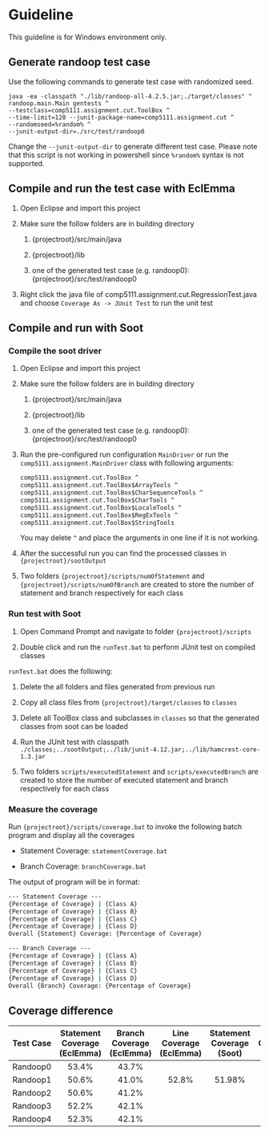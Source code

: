 # Guideline

This guideline is for Windows environment only.

## Generate randoop test case

Use the following commands to generate test case with randomized seed.

```batch
java -ea -classpath "./lib/randoop-all-4.2.5.jar;./target/classes" ^
randoop.main.Main gentests ^
--testclass=comp5111.assignment.cut.ToolBox ^
--time-limit=120 --junit-package-name=comp5111.assignment.cut ^
--randomseed=%random% ^
--junit-output-dir=./src/test/randoop0
```

Change the `--junit-output-dir` to generate different test case. Please note that this script is not working in powershell since `%random%` syntax is not supported.

## Compile and run the test case with EclEmma

1. Open Eclipse and import this project

2. Make sure the follow folders are in building directory
   
   1. {projectroot}/src/main/java
   
   2. {projectroot}/lib
   
   3. one of the generated test case (e.g. randoop0): {projectroot}/src/test/randoop0

3. Right click the java file of comp5111.assignment.cut.RegressionTest.java and choose `Coverage As -> JUnit Test` to run the unit test

## Compile and run with Soot

### Compile the soot driver

1. Open Eclipse and import this project

2. Make sure the follow folders are in building directory
   
   1. {projectroot}/src/main/java
   
   2. {projectroot}/lib
   
   3. one of the generated test case (e.g. randoop0): {projectroot}/src/test/randoop0

3. Run the pre-configured run configuration `MainDriver` or run the `comp5111.assignment.MainDriver` class with following arguments:
   
   ```cmd
   comp5111.assignment.cut.ToolBox ^
   comp5111.assignment.cut.ToolBox$ArrayTools ^
   comp5111.assignment.cut.ToolBox$CharSequenceTools ^
   comp5111.assignment.cut.ToolBox$CharTools ^
   comp5111.assignment.cut.ToolBox$LocaleTools ^
   comp5111.assignment.cut.ToolBox$RegExTools ^
   comp5111.assignment.cut.ToolBox$StringTools
   ```
   
   You may delete `^` and place the arguments in one line if it is not working.

4. After the successful run you can find the processed classes in `{projectroot}/sootOutput`

5. Two folders `{projectroot}/scripts/numOfStatement` and `{projectroot}/scripts/numOfBranch` are created to store the number of statement and branch respectively for each class

### Run test with Soot

1. Open Command Prompt and navigate to folder `{projectroot}/scripts`

2. Double click and run the `runTest.bat` to perform JUnit test on compiled classes

`runTest.bat` does the following:

1. Delete the all folders and files generated from previous run

2. Copy all class files from `{projectroot}/target/classes` to `classes`

3. Delete all ToolBox class and subclasses in `classes` so that the generated classes from soot can be loaded

4. Run the JUnit test with classpath `./classes;../sootOutput;../lib/junit-4.12.jar;../lib/hamcrest-core-1.3.jar`

5. Two folders `scripts/executedStatement` and `scripts/executedBranch` are created to store the number of executed statement and branch respectively for each class



### Measure the coverage

Run `{projectroot}/scripts/coverage.bat` to invoke the following batch program and display all the coverages

- Statement Coverage: `statementCoverage.bat`

- Branch Coverage: `branchCoverage.bat`

The output of program will be in format:

```cmd
--- Statement Coverage ---
{Percentage of Coverage} | {Class A}
{Percentage of Coverage} | {Class B}
{Percentage of Coverage} | {Class C}
{Percentage of Coverage} | {Class D}
Overall {Statement} Coverage: {Percentage of Coverage}

--- Branch Coverage ---
{Percentage of Coverage} | {Class A}
{Percentage of Coverage} | {Class B}
{Percentage of Coverage} | {Class C}
{Percentage of Coverage} | {Class D}
Overall {Branch} Coverage: {Percentage of Coverage}
```

## Coverage difference

| Test Case | Statement Coverage (EclEmma) | Branch Coverage (EclEmma) | Line Coverage (EclEmma) | Statement Coverage (Soot) | Branch Coverage (Soot) | Line Coverage (Soot) |
|:---------:|:----------------------------:|:-------------------------:|:-----------------------:|:-------------------------:|:----------------------:|:--------------------:|
| Randoop0  | 53.4%                        | 43.7%                     |                         |                           |                        |                      |
| Randoop1  | 50.6%                        | 41.0%                     | 52.8%                   | 51.98%                    | 42.26%                 | 53.86%               |
| Randoop2  | 50.6%                        | 41.2%                     |                         |                           |                        |                      |
| Randoop3  | 52.2%                        | 42.1%                     |                         |                           |                        |                      |
| Randoop4  | 52.3%                        | 42.1%                     |                         |                           |                        |                      |


